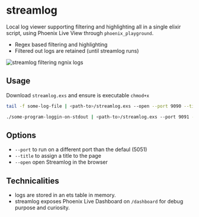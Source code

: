 # streamlog

Local log viewer supporting filtering and highlighting all in a single elixir script, using Phoenix Live View through `phoenix_playground`.

* Regex based filtering and highlighting
* Filtered out logs are retained (until streamlog runs)

![streamlog filtering ngnix logs](./streamlog-s.gif)

## Usage

Download `streamlog.exs` and ensure is executable `chmod+x`

```bash
tail -f some-log-file | <path-to>/streamlog.exs --open --port 9090 --title 'some-log-file logs'
```

```bash
./some-program-loggin-on-stdout | <path-to>/streamlog.exs --port 9091 --title 'program logs'
```

## Options

* `--port` to run on a different port than the defaul (5051)
* `--title` to assign a title to the page
* `--open` open Streamlog in the browser

## Technicalities

* logs are stored in an ets table in memory.
* streamlog exposes Phoenix Live Dashboard on `/dashboard` for debug purpose and curiosity.


